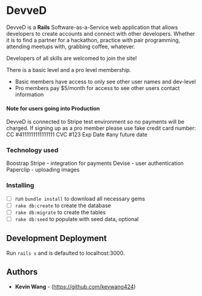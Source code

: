 # DevveD

DevveD is a **Rails** Software-as-a-Service web application that allows developers to create accounts and connect with other developers. Whether it is to find a partner for a hackathon, practice with pair programming, attending meetups with, grabbing coffee, whatever.

Developers of all skills are welcomed to join the site!

There is a basic level and a pro level membership.
  - Basic members have access to only see other user names and dev-level
  - Pro members pay $5/month for access to see other users contact information

#### Note for users going into Production
DevveD is connected to Stripe test environment so no payments will be charged.
If signing up as a pro member please use fake credit card number:
  CC #4111111111111111
  CVC #123
  Exp Date #any future date

### Technology used
Boostrap
Stripe - integration for payments
Devise - user authentication
Paperclip - uploading images

### Installing

- [ ] run `bundle install` to download all necessary gems
- [ ] `rake db:create` to create the database
- [ ] `rake db:migrate` to create the tables
- [ ] `rake db:seed` to populate with seed data, optional

## Development Deployment

Run `rails s` and is defaulted to localhost:3000.

## Authors

* **Kevin Wang** - (https://github.com/kevwang424)
